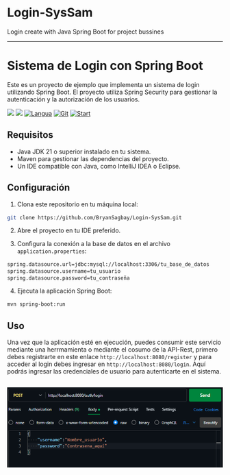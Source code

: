 # Login-SysSam
Login create with Java Spring Boot for project bussines

---

# Sistema de Login con Spring Boot

Este es un proyecto de ejemplo que implementa un sistema de login utilizando Spring Boot. El proyecto utiliza Spring Security para gestionar la autenticación y la autorización de los usuarios.

[![](https://img.shields.io/badge/OpenJDK-purple?logo=Java)](https://img.shields.io/badge/OpenJDK-purple?logo=java) [![](https://img.shields.io/badge/Spring-green?logo=Spring)](https://img.shields.io/badge/Spring-purple?logo=spring) [![Langua](https://img.shields.io/github/languages/count/BryanSagbay/Login-SysSam?color=c90e21 "Langua")](https://img.shields.io/github/languages/count/BryanSagbay/login-SysSam?color=c90e21 "Langua") [![Git](https://img.shields.io/github/repo-size/bryansagbay/Login-SysSam?color=56BEB8 "Gut")](https://img.shields.io/github/repo-size/bryansagbay/Login-SysSam?color=56BEB8 "Gut") [![Start](https://img.shields.io/github/stars/bryansagbay/Login-SysSam?color=blue "Start")](https://img.shields.io/github/stars/bryansagbay/Login-SysSam?color=blue "Start") 

## Requisitos

- Java JDK 21 o superior instalado en tu sistema.
- Maven para gestionar las dependencias del proyecto.
- Un IDE compatible con Java, como IntelliJ IDEA o Eclipse.

## Configuración

1. Clona este repositorio en tu máquina local:

```bash
git clone https://github.com/BryanSagbay/Login-SysSam.git
```

2. Abre el proyecto en tu IDE preferido.

3. Configura la conexión a la base de datos en el archivo `application.properties`:

```properties
spring.datasource.url=jdbc:mysql://localhost:3306/tu_base_de_datos
spring.datasource.username=tu_usuario
spring.datasource.password=tu_contraseña
```

4. Ejecuta la aplicación Spring Boot:

```bash
mvn spring-boot:run
```

## Uso

Una vez que la aplicación esté en ejecución, puedes consumir este servicio mediante una herrmamienta o mediante el cosumo de la API-Rest, primero debes registrarte en este enlace `http://localhost:8080/register` y para acceder al login debes ingresar en `http://localhost:8080/login`. Aquí podrás ingresar las credenciales de usuario para autenticarte en el sistema.

![img.png](img.png)
--- 

